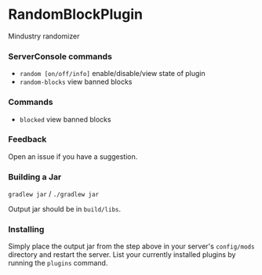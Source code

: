 # RandomBlockPlugin 
Mindustry randomizer
<!--### Idea-->

### ServerConsole commands
* `random [on/off/info]` enable/disable/view state of plugin
* `random-blocks` view banned blocks
### Commands
* `blocked` view banned blocks

### Feedback
Open an issue if you have a suggestion.

### Building a Jar 

`gradlew jar` / `./gradlew jar`

Output jar should be in `build/libs`.


### Installing

Simply place the output jar from the step above in your server's `config/mods` directory and restart the server.
List your currently installed plugins by running the `plugins` command.
